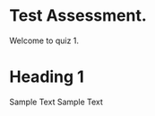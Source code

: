 # Test Assessment. 

Welcome to quiz 1.

<link rel="stylesheet" href="https://stackpath.bootstrapcdn.com/bootstrap/4.3.1/css/bootstrap.min.css" integrity="sha384-ggOyR0iXCbMQv3Xipma34MD+dH/1fQ784/j6cY/iJTQUOhcWr7x9JvoRxT2MZw1T" crossorigin="anonymous">

# Heading 1

Sample Text Sample Text

<div id="Question1" class="MCQ">
</div>

<div id="Question2" class="MCQ">
</div>

<script type="text/javascript" src="http://code.jquery.com/jquery.min.js"></script>

<script src="/Users/Kevin/jupyter_books/ML_book/js/quiz.js"></script>

<script id="MathJax-script" async
src="https://cdn.jsdelivr.net/npm/mathjax@3.0.1/es5/tex-mml-chtml.js">
</script>
</div>